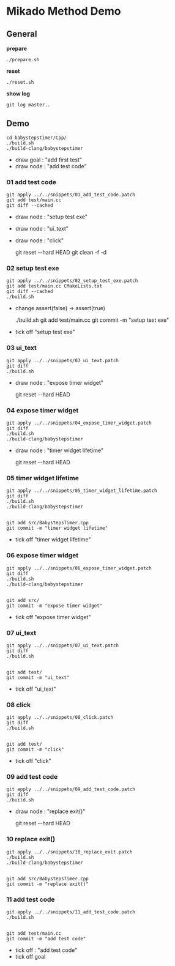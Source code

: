 # Mikado Method Demo

## General

**prepare**

    ./prepare.sh

**reset**

    ./reset.sh

**show log**

    git log master..


## Demo

    cd babystepstimer/Cpp/
    ./build.sh
    ./build-clang/babystepstimer


* draw goal : "add first test"
* draw node : "add test code"


### 01 add test code

    git apply ../../snippets/01_add_test_code.patch
    git add test/main.cc
    git diff --cached


* draw node : "setup test exe"
* draw node : "ui_text"
* draw node : "click"


    git reset --hard HEAD
    git clean -f -d


### 02 setup test exe

    git apply ../../snippets/02_setup_test_exe.patch
    git add test/main.cc CMakeLists.txt
    git diff --cached
    ./build.sh


* change assert(false) -> assert(true)


    ./build.sh
    git add test/main.cc
    git commit -m "setup test exe"


* tick off "setup test exe"


### 03 ui_text

    git apply ../../snippets/03_ui_text.patch
    git diff
    ./build.sh


* draw node : "expose timer widget"


    git reset --hard HEAD


### 04 expose timer widget

    git apply ../../snippets/04_expose_timer_widget.patch
    git diff
    ./build.sh
    ./build-clang/babystepstimer


* draw node : "timer widget lifetime"


    git reset --hard HEAD


### 05 timer widget lifetime

    git apply ../../snippets/05_timer_widget_lifetime.patch
    git diff
    ./build.sh
    ./build-clang/babystepstimer


    git add src/BabystepsTimer.cpp
    git commit -m "timer widget lifetime"


* tick off "timer widget lifetime"


### 06 expose timer widget

    git apply ../../snippets/06_expose_timer_widget.patch
    git diff
    ./build.sh
    ./build-clang/babystepstimer


    git add src/
    git commit -m "expose timer widget"


* tick off "expose timer widget"


### 07 ui_text

    git apply ../../snippets/07_ui_text.patch
    git diff
    ./build.sh


    git add test/
    git commit -m "ui_text"


* tick off "ui_text"


### 08 click

    git apply ../../snippets/08_click.patch
    git diff
    ./build.sh


    git add test/
    git commit -m "click"


* tick off "click"


### 09 add test code

    git apply ../../snippets/09_add_test_code.patch
    git diff
    ./build.sh


* draw node : "replace exit()"


    git reset --hard HEAD


### 10 replace exit()

    git apply ../../snippets/10_replace_exit.patch
    ./build.sh
    ./build-clang/babystepstimer


    git add src/BabystepsTimer.cpp
    git commit -m "replace exit()"


### 11 add test code

    git apply ../../snippets/11_add_test_code.patch
    ./build.sh


    git add test/main.cc
    git commit -m "add test code"


* tick off : "add test code"
* tick off goal
